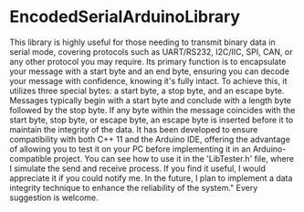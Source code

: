# EncodedSerialArduinoLibrary
This library is highly useful for those needing to transmit binary data in serial mode, covering protocols such as UART/RS232, I2C/IIC, SPI, CAN, or any other protocol you may require. Its primary function is to encapsulate your message with a start byte and an end byte, ensuring you can decode your message with confidence, knowing it's fully intact. To achieve this, it utilizes three special bytes: a start byte, a stop byte, and an escape byte. Messages typically begin with a start byte and conclude with a length byte followed by the stop byte. If any byte within the message coincides with the start byte, stop byte, or escape byte, an escape byte is inserted before it to maintain the integrity of the data.
It has been developed to ensure compatibility with both C++ 11 and the Arduino IDE, offering the advantage of allowing you to test it on your PC before implementing it in an Arduino-compatible project.
You can see how to use it in the 'LibTester.h' file, where I simulate the send and receive process.
If you find it useful, I would appreciate it if you could notify me.
In the future, I plan to implement a data integrity technique to enhance the reliability of the system."
Every suggestion is welcome.
